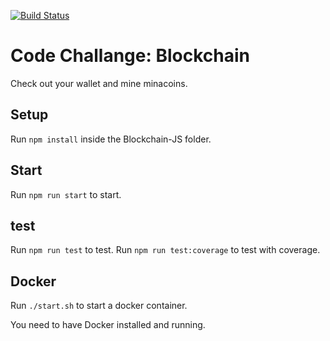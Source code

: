 [![Build Status](https://travis-ci.com/BirgitPohl/zkSystemsCodeChallenge.svg?token=Sx1MyNZceLadtejm4hR1&branch=master)](https://travis-ci.com/BirgitPohl/zkSystemsCodeChallenge)

# Code Challange: Blockchain

Check out your wallet and mine minacoins.

## Setup
Run `npm install` inside the Blockchain-JS folder.

## Start
Run `npm run start` to start.

## test
Run `npm run test` to test.
Run `npm run test:coverage` to test with coverage.

## Docker
Run `./start.sh` to start a docker container.

You need to have Docker installed and running.